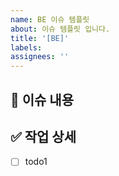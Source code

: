```yaml
---
name: BE 이슈 템플릿
about: 이슈 템플릿 입니다.
title: '[BE]'
labels: 
assignees: ''
---
```


## 📌 이슈 내용

## ✅ 작업 상세

- [ ] todo1
